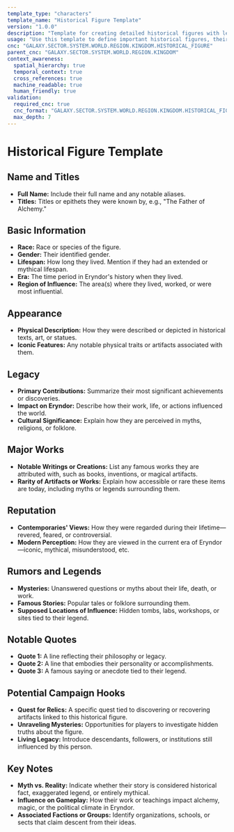 ```yaml
---
template_type: "characters"
template_name: "Historical Figure Template"
version: "1.0.0"
description: "Template for creating detailed historical figures with legacy and impact on the world"
usage: "Use this template to define important historical figures, their achievements, and lasting influence"
cnc: "GALAXY.SECTOR.SYSTEM.WORLD.REGION.KINGDOM.HISTORICAL_FIGURE"
parent_cnc: "GALAXY.SECTOR.SYSTEM.WORLD.REGION.KINGDOM"
context_awareness:
  spatial_hierarchy: true
  temporal_context: true
  cross_references: true
  machine_readable: true
  human_friendly: true
validation:
  required_cnc: true
  cnc_format: "GALAXY.SECTOR.SYSTEM.WORLD.REGION.KINGDOM.HISTORICAL_FIGURE"
  max_depth: 7
---
```


# Historical Figure Template

## Name and Titles
- **Full Name:** Include their full name and any notable aliases.
- **Titles:** Titles or epithets they were known by, e.g., "The Father of Alchemy."

## Basic Information
- **Race:** Race or species of the figure.
- **Gender:** Their identified gender.
- **Lifespan:** How long they lived. Mention if they had an extended or mythical lifespan.
- **Era:** The time period in Eryndor's history when they lived.
- **Region of Influence:** The area(s) where they lived, worked, or were most influential.

## Appearance
- **Physical Description:** How they were described or depicted in historical texts, art, or statues.
- **Iconic Features:** Any notable physical traits or artifacts associated with them.

## Legacy
- **Primary Contributions:** Summarize their most significant achievements or discoveries.
- **Impact on Eryndor:** Describe how their work, life, or actions influenced the world.
- **Cultural Significance:** Explain how they are perceived in myths, religions, or folklore.

## Major Works
- **Notable Writings or Creations:** List any famous works they are attributed with, such as books, inventions, or magical artifacts.
- **Rarity of Artifacts or Works:** Explain how accessible or rare these items are today, including myths or legends surrounding them.

## Reputation
- **Contemporaries' Views:** How they were regarded during their lifetime—revered, feared, or controversial.
- **Modern Perception:** How they are viewed in the current era of Eryndor—iconic, mythical, misunderstood, etc.

## Rumors and Legends
- **Mysteries:** Unanswered questions or myths about their life, death, or work.
- **Famous Stories:** Popular tales or folklore surrounding them.
- **Supposed Locations of Influence:** Hidden tombs, labs, workshops, or sites tied to their legend.

## Notable Quotes
- **Quote 1:** A line reflecting their philosophy or legacy.
- **Quote 2:** A line that embodies their personality or accomplishments.
- **Quote 3:** A famous saying or anecdote tied to their legend.

## Potential Campaign Hooks
- **Quest for Relics:** A specific quest tied to discovering or recovering artifacts linked to this historical figure.
- **Unraveling Mysteries:** Opportunities for players to investigate hidden truths about the figure.
- **Living Legacy:** Introduce descendants, followers, or institutions still influenced by this person.

## Key Notes
- **Myth vs. Reality:** Indicate whether their story is considered historical fact, exaggerated legend, or entirely mythical.
- **Influence on Gameplay:** How their work or teachings impact alchemy, magic, or the political climate in Eryndor.
- **Associated Factions or Groups:** Identify organizations, schools, or sects that claim descent from their ideas.
